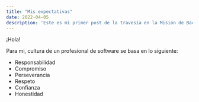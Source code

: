 ```yaml
---
title: "Mis expectativas"
date: 2022-04-05
description: 'Este es mi primer post de la travesía en la Misión de Backend con Node JS de Launch X.'
---
```


¡Hola!

Para mi, cultura de un profesional de software se basa en lo siguiente: 

- Responsabilidad
- Compromiso
- Perseverancia 
- Respeto
- Confianza
- Honestidad
